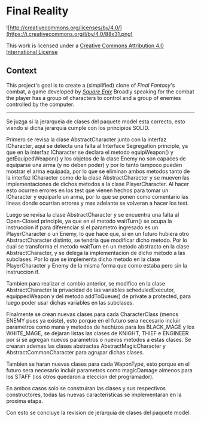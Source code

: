 Final Reality
=============

![http://creativecommons.org/licenses/by/4.0/](https://i.creativecommons.org/l/by/4.0/88x31.png)

This work is licensed under a 
[Creative Commons Attribution 4.0 International License](http://creativecommons.org/licenses/by/4.0/)

Context
-------

This project's goal is to create a (simplified) clone of _Final Fantasy_'s combat, a game developed
by [_Square Enix_](https://www.square-enix.com)
Broadly speaking for the combat the player has a group of characters to control and a group of 
enemies controlled by the computer.

---
Se juzga si la jerarqueia de clases del paquete model esta correcto, esto viendo si dicha jerarquia
cumple con los principios SOLID.

Primero se revisa la clase AbstractCharacter junto con la interfaz ICharacter, aqui se detecta 
una falta al Interface Segregation principle, ya que en la interfaz ICharacter se declara el 
metodo equipWeapon() y getEquipedWeapon() y los objetos de la clase Enemy no son  capaces de 
equiparse una arma (y no deben poder) y por lo tanto tampoco pueden mostrar el arma equipada, 
por lo que se eliminan ambos metodos tanto de la interfaz ICharacter como de la clase AbstractCharacter
y se mueven las implementaciones de dichos metodos a la clase PlayerCharacter. Al hacer esto ocurren 
errores en los test que vienen hechos para tomar un ICharacter y  equiparle un arma, por lo que se ponen
como comentario las lineas donde ocurrian errores y mas adelante se volveran a hacer los test.

Luego se revisa la clase AbstractCharacter y se encuentra una falta al Open-Closed principle,
ya que en el metodo waitTurn() se ocupa la instruccion if para diferenciar si el parametro
ingresado es un PlayerCharacter o un Enemy, lo que hace que, si en un futuro hubiera otro 
AbstractCharacter distinto, se tendria que modificar dicho metodo. Por lo cual se transforma
el metodo waitTurn en un metodo abstracto en la clase AbstractCharacter, y se delega la 
implementacion de dicho metodo a las subclases. Por lo que se implementa dicho metodo en la clase
PlayerCharacter y Enemy de la misma forma que como estaba pero sin la instruccion if.

Tambien para realizar el cambio anterior, se modifico en la clase AbstractCharacter la privacidad 
de las variables scheduledExecutor, equippedWeapon y del metodo addToQueue() de private a protected,
para luego poder usar dichas variables en las subclases. 

Finalmente se crean nuevas clases para cada CharacterClass (menos ENEMY pues ya existe), esto porque en
el futuro sera necesario incluir parametros como mana y metodos de hechizos para los BLACK_MAGE y los 
WHITE_MAGE, se dejaran listas las clases de KNIGHT, THIEF e ENGINEER por si se agregan nuevos parametros 
o nuevos metodos a estas clases. Se crearan ademas las clases abstractas AbstractMagicCharacter y 
AbstractCommonCharacter para agrupar dichas clases.

Tambien se haran nuevas clases para cada WaponType, esto porque en el futuro sera necesario incluir 
parametros como magicDamage almenos para los STAFF (los otros quedaron a eleccion del programador).

En ambos casos solo se construiran las clases y sus respectivos constructores, todas las nuevas caracteristicas
se implementaran en la proxima etapa.

Con esto se concluye la revision de jerarquia de clases del paquete model.
